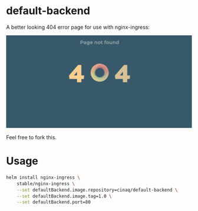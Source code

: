 default-backend
==

A better looking 404 error page for use with nginx-ingress:

![Screenshot](https://github.com/cinaq/default-backend/raw/master/screenshot.png)

Feel free to fork this.

Usage
==

```bash
helm install nginx-ingress \
    stable/nginx-ingress \
    --set defaultBackend.image.repository=cinaq/default-backend \
    --set defaultBackend.image.tag=1.0 \
    --set defaultBackend.port=80
```

